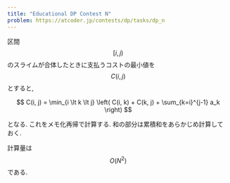 ```yaml
---
title: "Educational DP Contest N"
problem: https://atcoder.jp/contests/dp/tasks/dp_n
---
```

区間 $$ [i, j) $$ のスライムが合体したときに支払うコストの最小値を $$ C(i, j) $$ とすると,

$$
C(i, j) = \min_{i \lt k \lt j} \left( C(i, k) + C(k, j) + \sum_{k=i}^{j-1} a_k \right)
$$

となる. これをメモ化再帰で計算する. 和の部分は累積和をあらかじめ計算しておく.

計算量は $$ O(N^2) $$ である.
